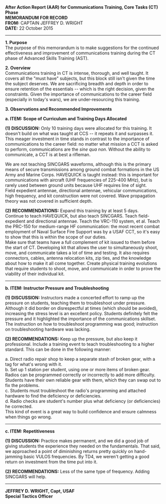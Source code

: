 **After Action Report (AAR) for Communications Training, Core Tasks (CT) Phase**  
**MEMORANDUM FOR RECORD**  
**FROM:** CAPTAIN JEFFREY D. WRIGHT  
**DATE:** 22 October 2015  

---

**1. Purpose**  
The purpose of this memorandum is to make suggestions for the continued effectiveness and improvement of communications training during the CT phase of Advanced Skills Training (AST).

**2. Overview**  
Communications training in CT is intense, thorough, and well taught. It covers all the "must have" subjects, but this block still isn't given the time the subject deserves. We are sacrificing breadth and depth in order to ensure retention of the essentials -- which is the right decision, given the constraints. Given the importance of communications to the career field (especially in today's wars), we are under-resourcing this training.

**3. Observations and Recommended Improvements**  

**a. ITEM: Scope of Curriculum and Training Days Allocated**  

**(1) DISCUSSION:** Only 10 training days were allocated for this training. It doesn't build on what was taught at CCS -- it repeats it and surpasses it. This meager investment in time stands in contrast to the importance of communications to the career field: no matter what mission a CCT is asked to perform, communications are the *sine qua non*. Without the ability to communicate, a CCT is at best a rifleman.

We are not teaching SINCGARS waveforms, although this is the primary means of secure transmissions among ground combat formations in the US Army and Marine Corps. HAVEQUICK is taught instead: this is important for communications with aircraft (UHF frequencies of 225-400 MHz), but is rarely used between ground units because UHF requires line of sight.  
Field expedient antennae, directional antennae, vehicular communications, high frequency, and kit construction were not covered. Wave propagation theory was not covered in sufficient depth.

**(2) RECOMMENDATIONS:** Expand this training by at least 5 days.  
Continue to teach HAVEQUICK, but also teach SINCGARS. Teach field-expedient and directional antennae. Teach the VRC-110 system, et al. Teach the PRC-150 for medium-range HF communication: the most recent combat employment of Naval Surface Fire Support was by a USAF CCT, so it's easy to show that this is within the scope of our duties.  
Make sure that teams have a full complement of kit issued to them before the start of CT. Developing kit that allows the user to simultaneously shoot, move, and communicate takes a lot of time and testing. It also requires connectors, cables, antenna relocation kits, zip ties, and the knowledge about how to make it all come together. Create physical training evolutions that require students to shoot, move, and communicate in order to prove the viability of their individual kit.

---

**b. ITEM: Instructor Pressure and Troubleshooting**  

**(1) DISCUSSION:** Instructors made a concerted effort to ramp up the pressure on students, teaching them to troubleshoot under pressure. Although it did border on disrespectful at times (which should be avoided), increasing the stress level is an excellent policy. Students definitely felt the pressure and it highlighted the importance of the communications skillset.  
The instruction on how to troubleshoot programming was good; instruction on troubleshooting hardware was lacking.

**(2) RECOMMENDATIONS:** Keep up the pressure, but also keep it professional. Include a training event to teach troubleshooting to a higher standard. This can be done in the following manner:

a. Direct radio repair shop to keep a separate stash of broken gear, with a tag for what's wrong with it.  
b. Set up 1 station per student, using one or more items of broken gear. Radios can be programmed correctly or incorrectly to add more difficulty. Students have their own reliable gear with them, which they can swap out to fix the problems.  
c. Students must troubleshoot the radio's programming and attached hardware to find the deficiency or deficiencies.  
d. Radio checks are student's number plus what deficiency (or deficiencies) he corrected.  
This kind of event is a great way to build confidence and ensure calmness when things go wrong.

---

**c. ITEM: Repetitiveness**  

**(1) DISCUSSION:** Practice makes permanent, and we did a good job of giving students the experience they needed on the fundamentals. That said, we approached a point of diminishing returns pretty quickly on hand-jamming basic VULOS frequencies. By TD4, we weren't getting a good return on investment from the time put into it.

**(2) RECOMMENDATIONS:** Less of the same type of frequency. Adding SINCGARS will help.

---

**JEFFREY D. WRIGHT, Capt, USAF**  
**Special Tactics Officer**